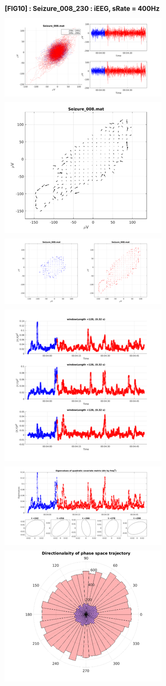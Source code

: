 ## [FIG10] : Seizure_008_230 : iEEG, sRate = 400Hz

![](../../output/phase/Seizure_008_230.png)

![](../../output/flow/Seizure_008_230.png)

![](../../output/flow2/Seizure_008_230.png)

![](../../output/quadvar/Seizure_008_230.png)

![](../../output/quadvareigval/Seizure_008_230.png)

![](../../output/directions/Seizure_008_230.png)

